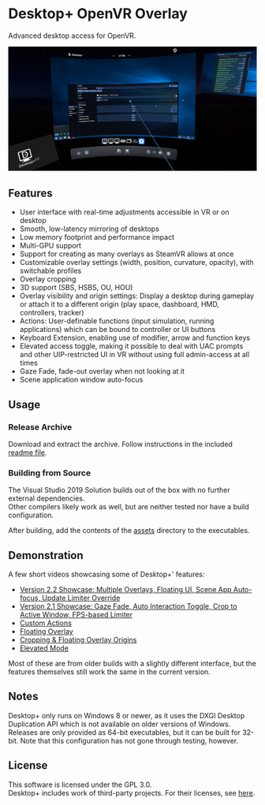# Desktop+ OpenVR Overlay
Advanced desktop access for OpenVR.

![VR Interface](docs/screenshot.jpg)

## Features

- User interface with real-time adjustments accessible in VR or on desktop
- Smooth, low-latency mirroring of desktops
- Low memory footprint and performance impact
- Multi-GPU support
- Support for creating as many overlays as SteamVR allows at once
- Customizable overlay settings (width, position, curvature, opacity), with switchable profiles
- Overlay cropping
- 3D support (SBS, HSBS, OU, HOU)
- Overlay visibility and origin settings: Display a desktop during gameplay or attach it to a different origin (play space, dashboard, HMD, controllers, tracker)
- Actions: User-definable functions (input simulation, running applications) which can be bound to controller or UI buttons
- Keyboard Extension, enabling use of modifier, arrow and function keys
- Elevated access toggle, making it possible to deal with UAC prompts and other UIP-restricted UI in VR without using full admin-access at all times
- Gaze Fade, fade-out overlay when not looking at it
- Scene application window auto-focus

## Usage

### Release Archive

Download and extract the archive. Follow instructions in the included [readme file](assets/readme.txt).

### Building from Source

The Visual Studio 2019 Solution builds out of the box with no further external dependencies.  
Other compilers likely work as well, but are neither tested nor have a build configuration.

After building, add the contents of the [assets](assets) directory to the executables.

## Demonstration

[comment]: # (Honestly kind of lost here. Would've preferred to host the clips on the repo, but people probably want them to play in the browser and not download instead)

A few short videos showcasing some of Desktop+' features:
- [Version 2.2 Showcase: Multiple Overlays, Floating UI, Scene App Auto-focus, Update Limiter Override](http://www.elvissteinjr.net/dplus/demo_v2_2_showcase.mp4)
- [Version 2.1 Showcase: Gaze Fade, Auto Interaction Toggle, Crop to Active Window, FPS-based Limiter](http://www.elvissteinjr.net/dplus/demo_v2_1_showcase.mp4)
- [Custom Actions](http://www.elvissteinjr.net/dplus/demo_custom_action.mp4)
- [Floating Overlay](http://www.elvissteinjr.net/dplus/demo_detached.mp4)
- [Cropping & Floating Overlay Origins](http://www.elvissteinjr.net/dplus/demo_detached_cropping.mp4)
- [Elevated Mode](http://www.elvissteinjr.net/dplus/demo_elevated_mode.mp4)

Most of these are from older builds with a slightly different interface, but the features themselves still work the same in the current version.

## Notes

Desktop+ only runs on Windows 8 or newer, as it uses the DXGI Desktop Duplication API which is not available on older versions of Windows.  
Releases are only provided as 64-bit executables, but it can be built for 32-bit. Note that this configuration has not gone through testing, however.

## License

This software is licensed under the GPL 3.0.  
Desktop+ includes work of third-party projects. For their licenses, see [here](assets/third-party_licenses.txt).